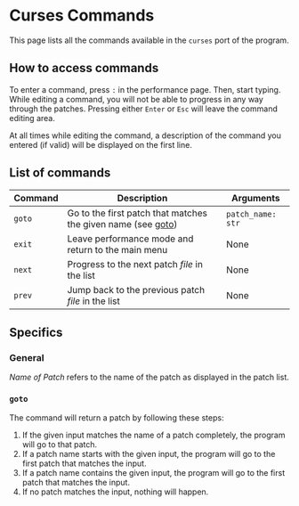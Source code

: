 # Curses Commands
This page lists all the commands available in the `curses` port of the program.
## How to access commands
To enter a command, press `:` in the performance page. Then, start typing. While editing a command, you will not be able to progress in any way through the patches. Pressing either `Enter` or `Esc` will leave the command editing area.

At all times while editing the command, a description of the command you entered (if valid) will be displayed on the first line.

## List of commands
| **Command** | **Description**                                                       | **Arguments**     |
|-------------|-----------------------------------------------------------------------|-------------------|
| `goto`      | Go to the first patch that matches the given name (see [goto](#goto)) | `patch_name: str` |
| `exit`      | Leave performance mode and return to the main menu                    | None              |
| `next`      | Progress to the next patch *file* in the list                         | None              |
| `prev`      | Jump back to the previous patch *file* in the list                    | None              |

## Specifics
### General
*Name of Patch* refers to the name of the patch as displayed in the patch list.
### `goto`
The command will return a patch by following these steps:
1. If the given input matches the name of a patch completely, the program will go to that patch.
2. If a patch name starts with the given input, the program will go to the first patch that matches the input.
3. If a patch name contains the given input, the program will go to the first patch that matches the input.
4. If no patch matches the input, nothing will happen.